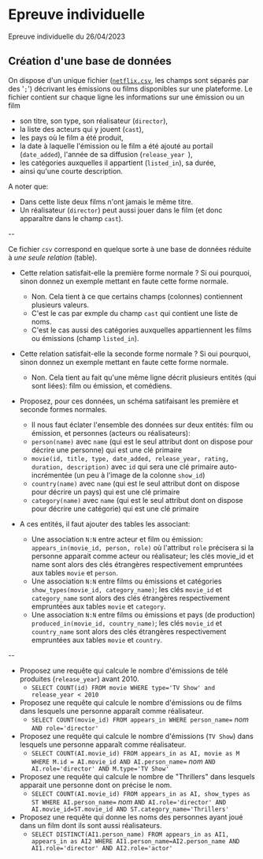 # Epreuve individuelle
Epreuve individuelle du 26/04/2023

## Création d'une base de données

On dispose d'un unique fichier ([`netflix.csv`](./netflix_titles.csv), les champs sont séparés par des '`;`') décrivant les émissions ou films disponibles sur une plateforme. Le fichier contient sur chaque ligne les informations sur une émission ou un film

* son titre, son type, son réalisateur (`director`),
* la liste des acteurs qui y jouent (`cast`),
* les pays où le film a été produit,
* la date à laquelle l'émission ou le film a été ajouté au portail (`date_added`), l'année de sa diffusion (`release_year `),
* les catégories auxquelles il appartient (`listed_in`), sa durée,
* ainsi qu'une courte description.

A noter que:

* Dans cette liste deux films n'ont jamais le même titre.
* Un réalisateur (`director`) peut aussi jouer dans le film (et donc apparaître dans le champ `cast`).

--

Ce fichier `csv` correspond en quelque sorte à une base de données réduite à _une seule relation_ (table).

* Cette relation satisfait-elle la première forme normale ? Si oui pourquoi, sinon donnez un exemple mettant en faute cette forme normale.
    * Non. Cela tient à ce que certains champs (colonnes) contiennent plusieurs valeurs.
    * C'est le cas par exmple du champ `cast` qui contient une liste de noms.
    * C'est le cas aussi des catégories auxquelles appartiennent les films ou émissions (champ `listed_in`).
* Cette relation satisfait-elle la seconde forme normale ? Si oui pourquoi, sinon donnez un exemple mettant en faute cette forme normale.
    * Non. Cela tient au fait qu'une même ligne décrit plusieurs entités (qui sont liées): film ou émission, et comédiens.
* Proposez, pour ces données, un schéma satifaisant les première et seconde formes normales.
    * Il nous faut éclater l'ensemble des données sur deux entités: film ou émission, et personnes (acteurs ou réalisateurs):
    * `person(name)` avec `name` (qui est le seul attribut dont on dispose pour décrire une personne) qui est une clé primaire
    * `movie(id, title, type, date_added, release_year, rating, duration, description)` avec `id` qui sera une clé primaire auto-incrémentée (un peu à l'image de la colonne `show_id`)
    * `country(name)` avec `name` (qui est le seul attribut dont on dispose pour décrire un pays) qui est une clé primaire
    * `category(name)` avec `name` (qui est le seul attribut dont on dispose pour décrire une catégorie) qui est une clé primaire

* A ces entités, il faut ajouter des tables les associant:
    * Une association `N:N` entre acteur et film ou émission: `appears_in(movie_id, person, role)` où l'attribut `role` précisera si la personne apparait comme acteur ou réalisateur; les clés movie_id et name sont alors des clés étrangères respectivement empruntées aux tables `movie` et `person`.
    * Une association `N:N` entre films ou émissions et catégories `show_types(movie_id, category_name)`; les clés `movie_id` et `category_name` sont alors des clés étrangères respectivement empruntées aux tables `movie` et `category`.
    * Une association `N:N` entre films ou émissions et pays (de production) `produced_in(movie_id, country_name)`; les clés `movie_id` et `country_name` sont alors des clés étrangères respectivement empruntées aux tables `movie` et `country`.

--

* Proposez une requête qui calcule le nombre d'émissions de télé produites (`release_year`) avant 2010.
    * `SELECT COUNT(id) FROM movie WHERE type='TV Show' and release_year < 2010`
* Proposez une requête qui calcule le nombre d'émissions ou de films dans lesquels une personne apparaît comme réalisateur.
    * `SELECT COUNT(movie_id) FROM appears_in WHERE person_name=` _nom_ `AND role='director'`
* Proposez une requête qui calcule le nombre d'émissions (`TV Show`) dans lesquels une personne apparaît comme réalisateur.
    * `SELECT COUNT(AI.movie_id) FROM appears_in as AI, movie as M WHERE M.id = AI.movie_id AND AI.person_name=` _nom_ `AND AI.role='director' AND M.type='TV Show'`
* Proposez une requête qui calcule le nombre de "Thrillers" dans lesquels apparait une personne dont on précise le nom.
    * `SELECT COUNT(AI.movie_id) FROM appears_in as AI, show_types as ST WHERE AI.person_name=` _nom_ `AND AI.role='director' AND AI.movie_id=ST.movie_id AND ST.category_name='Thrillers'`
* Proposez une requête qui donne les noms des personnes ayant joué dans un film dont ils sont aussi réalisateurs.
    * `SELECT DISTINCT(AI1.person_name) FROM appears_in as AI1, appears_in as AI2 WHERE AI1.person_name=AI2.person_name AND AI1.role='director' AND AI2.role='actor'`
